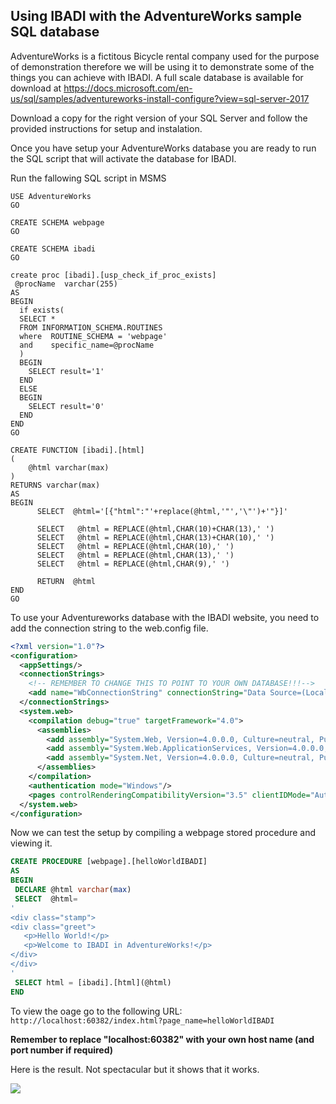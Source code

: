 ## Using IBADI with the AdventureWorks sample SQL database

AdventureWorks is a fictitous Bicycle rental company used for the purpose of demonstration therefore we will be using it to demonstrate some of the things you can achieve with IBADI. A full scale database is available for download at https://docs.microsoft.com/en-us/sql/samples/adventureworks-install-configure?view=sql-server-2017

Download a copy for the right version of your SQL Server and follow the provided instructions for setup and instalation.

Once you have setup your AdventureWorks database you are ready to run the SQL script that will activate the database for IBADI.

Run the fallowing SQL script in MSMS

```
USE AdventureWorks
GO

CREATE SCHEMA webpage
GO

CREATE SCHEMA ibadi
GO

create proc [ibadi].[usp_check_if_proc_exists]  
 @procName  varchar(255)  
AS  
BEGIN  
  if exists(
  SELECT * 
  FROM INFORMATION_SCHEMA.ROUTINES 
  where  ROUTINE_SCHEMA = 'webpage' 
  and    specific_name=@procName
  )  
  BEGIN  
    SELECT result='1'  
  END  
  ELSE  
  BEGIN  
    SELECT result='0'  
  END  
END
GO

CREATE FUNCTION [ibadi].[html]
(
	@html varchar(max)
)
RETURNS varchar(max)
AS
BEGIN
	  SELECT  @html='[{"html":"'+replace(@html,'"','\"')+'"}]'

	  SELECT   @html = REPLACE(@html,CHAR(10)+CHAR(13),' ')  
	  SELECT   @html = REPLACE(@html,CHAR(13)+CHAR(10),' ')  
	  SELECT   @html = REPLACE(@html,CHAR(10),' ')  
	  SELECT   @html = REPLACE(@html,CHAR(13),' ')  
	  SELECT   @html = REPLACE(@html,CHAR(9),' ')   	

      RETURN  @html  
END
GO
```

To use your Adventureworks database with the IBADI website, you need to add the connection string to the web.config file.

```XML
<?xml version="1.0"?>
<configuration>
  <appSettings/>
  <connectionStrings>
    <!-- REMEMBER TO CHANGE THIS TO POINT TO YOUR OWN DATABASE!!!-->
    <add name="WbConnectionString" connectionString="Data Source=(LocalDB)\MSSQLLocalDB;AttachDbFilename=D:\Sola\IBADI\IBADI-WEB\AdventureWorksDB\AdventureWorks.mdf;Integrated Security=True" providerName="System.Data.SqlClient"/>   
  </connectionStrings>
  <system.web>
    <compilation debug="true" targetFramework="4.0">
      <assemblies>
        <add assembly="System.Web, Version=4.0.0.0, Culture=neutral, PublicKeyToken=B03F5F7F11D50A3A"/>
        <add assembly="System.Web.ApplicationServices, Version=4.0.0.0, Culture=neutral, PublicKeyToken=31BF3856AD364E35"/>
        <add assembly="System.Net, Version=4.0.0.0, Culture=neutral, PublicKeyToken=B03F5F7F11D50A3A"/>
      </assemblies>
    </compilation>
    <authentication mode="Windows"/>
    <pages controlRenderingCompatibilityVersion="3.5" clientIDMode="AutoID"/>
  </system.web>
</configuration>
```

Now we can test the setup by compiling a webpage stored procedure and viewing it.

```Sql
CREATE PROCEDURE [webpage].[helloWorldIBADI]
AS
BEGIN
 DECLARE @html varchar(max)  
 SELECT  @html=  
'  
<div class="stamp">
<div class="greet">
   <p>Hello World!</p>
   <p>Welcome to IBADI in AdventureWorks!</p>
</div>
</div>
'
 SELECT html = [ibadi].[html](@html)     
END
```

To view the oage go to the following URL:
```http://localhost:60382/index.html?page_name=helloWorldIBADI```

**Remember to replace "localhost:60382" with your own host name (and port number if required)**

Here is the result. Not spectacular but it shows that it works.

<img src="D:\Sola\IBADI\images\Welcome_to_IBADI_in_AdventureWorks.PNG">



 